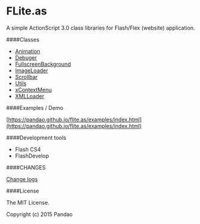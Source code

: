 # FLite.as

A simple ActionScript 3.0 class libraries for Flash/Flex (website) application.

####Classes

- [Animation](https://pandao.github.io/flite.as/examples/AnimationExample.html)
- [Debuger](https://pandao.github.io/flite.as/examples/DebugerExample.html)
- [FullscreenBackground](https://pandao.github.io/flite.as/examples/FullscreenBackgroundExample.html)
- [ImageLoader](https://pandao.github.io/flite.as/examples/ImageLoaderExample.html)
- [Scrollbar](https://pandao.github.io/flite.as/examples/ScrollbarExample.html)
- [Utils](https://pandao.github.io/flite.as/examples/UtilsExample.html)
- [xContextMenu](https://pandao.github.io/flite.as/examples/ContextMenuExample.html)
- [XMLLoader](https://pandao.github.io/flite.as/examples/XMLLoaderExample.html)

####Examples / Demo

[https://pandao.github.io/flite.as/examples/index.html](https://pandao.github.io/flite.as/examples/index.html)

####Development tools

- Flash CS4
- FlashDevelop

####CHANGES

[Change logs](https://github.com/pandao/flite.as/blob/master/CHANGE.md)

####License

The MIT License.

Copyright (c) 2015 Pandao